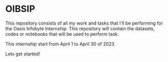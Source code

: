 # OIBSIP
This repository consists of all my work and tasks that I'll be performing for the Oasis Infobyte Internship. This repository will contain the datasets, codes or notebooks that will be used to perform task.

This internship start from April 1 to April 30 of 2023.

Lets get started!

